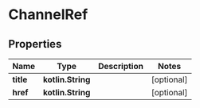 
# ChannelRef

## Properties
Name | Type | Description | Notes
------------ | ------------- | ------------- | -------------
**title** | **kotlin.String** |  |  [optional]
**href** | **kotlin.String** |  |  [optional]



